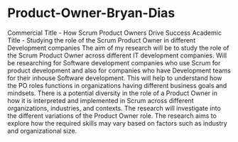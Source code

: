 # Product-Owner-Bryan-Dias
Commercial Title - How Scrum Product Owners Drive Success
Academic Title - Studying the role of the Scrum Product Owner in different Development companies 
The aim of my research will be to study the role of the Scrum Product Owner across different IT development companies. Will be researching for Software development companies who use Scrum for product development and also for companies who have Development teams for their inhouse Software development. This will help to understand how the PO roles functions in organizations having different business goals and mindsets.  There is a potential diversity in the role of a Product Owner in how it is interpreted and implemented in Scrum across different organizations, industries, and contexts. The research will investigate into the different variations of the Product Owner role. The research aims to explore how the required skills may vary based on factors such as industry and organizational size.
